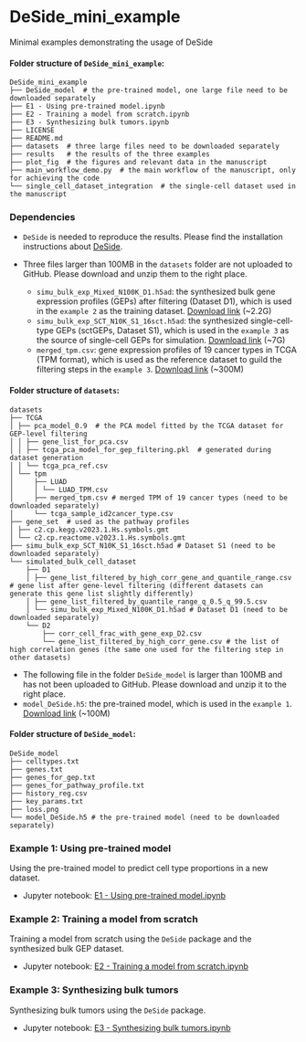 # DeSide_mini_example
Minimal examples demonstrating the usage of DeSide

#### Folder structure of `DeSide_mini_example`:
```text
DeSide_mini_example
├── DeSide_model  # the pre-trained model, one large file need to be downloaded separately
├── E1 - Using pre-trained model.ipynb
├── E2 - Training a model from scratch.ipynb
├── E3 - Synthesizing bulk tumors.ipynb
├── LICENSE
├── README.md
├── datasets  # three large files need to be downloaded separately
├── results   # the results of the three examples
├── plot_fig  # the figures and relevant data in the manuscript
├── main_workflow_demo.py  # the main workflow of the manuscript, only for achieving the code
└── single_cell_dataset_integration  # the single-cell dataset used in the manuscript
```

### Dependencies
- `DeSide` is needed to reproduce the results. Please find the installation instructions about [DeSide](https://github.com/OnlyBelter/DeSide).

- Three files larger than 100MB in the `datasets` folder are not uploaded to GitHub. Please download and unzip them to the right place.
  - `simu_bulk_exp_Mixed_N100K_D1.h5ad`: the synthesized bulk gene expression profiles (GEPs) after filtering (Dataset D1), which is used in the `example 2` as the training dataset. [Download link](https://doi.org/10.6084/m9.figshare.23047391.v2) (~2.2G)
  - `simu_bulk_exp_SCT_N10K_S1_16sct.h5ad`: the synthesized single-cell-type GEPs (sctGEPs, Dataset S1), which is used in the `example 3` as the source of single-cell GEPs for simulation. [Download link](https://doi.org/10.6084/m9.figshare.23043560.v2) (~7G)
  - `merged_tpm.csv`: gene expression profiles of 19 cancer types in TCGA (TPM format), which is used as the reference dataset to guild the filtering steps in the `example 3`. [Download link](https://doi.org/10.6084/m9.figshare.23047547.v1) (~300M)

#### Folder structure of `datasets`:
```text
datasets
├── TCGA
│ ├── pca_model_0.9  # the PCA model fitted by the TCGA dataset for GEP-level filtering
│ │ ├── gene_list_for_pca.csv
│ │ ├── tcga_pca_model_for_gep_filtering.pkl  # generated during dataset generation
│ │ └── tcga_pca_ref.csv
│ └── tpm
│     ├── LUAD
│     │ └── LUAD_TPM.csv
│     ├── merged_tpm.csv # merged TPM of 19 cancer types (need to be downloaded separately)
│     └── tcga_sample_id2cancer_type.csv
├── gene_set  # used as the pathway profiles
│ ├── c2.cp.kegg.v2023.1.Hs.symbols.gmt
│ └── c2.cp.reactome.v2023.1.Hs.symbols.gmt
├── simu_bulk_exp_SCT_N10K_S1_16sct.h5ad # Dataset S1 (need to be downloaded separately)
└── simulated_bulk_cell_dataset
    ├── D1
    │ ├── gene_list_filtered_by_high_corr_gene_and_quantile_range.csv  # gene list after gene-level filtering (different datasets can generate this gene list slightly differently)
    │ ├── gene_list_filtered_by_quantile_range_q_0.5_q_99.5.csv
    │ └── simu_bulk_exp_Mixed_N100K_D1.h5ad # Dataset D1 (need to be downloaded separately)
    └── D2
        ├── corr_cell_frac_with_gene_exp_D2.csv
        └── gene_list_filtered_by_high_corr_gene.csv # the list of high correlation genes (the same one used for the filtering step in other datasets)
```

- The following file in the folder `DeSide_model` is larger than 100MB and has not been uploaded to GitHub. Please download and unzip it to the right place.
 - `model_DeSide.h5`: the pre-trained model, which is used in the `example 1`. [Download link](https://doi.org/10.6084/m9.figshare.25117862.v1) (~100M)

#### Folder structure of `DeSide_model`:
```text
DeSide_model
├── celltypes.txt
├── genes.txt
├── genes_for_gep.txt
├── genes_for_pathway_profile.txt
├── history_reg.csv
├── key_params.txt
├── loss.png
└── model_DeSide.h5 # the pre-trained model (need to be downloaded separately)
```

### Example 1: Using pre-trained model
Using the pre-trained model to predict cell type proportions in a new dataset.
- Jupyter notebook: [E1 - Using pre-trained model.ipynb](https://github.com/OnlyBelter/DeSide_mini_example/blob/main/E1%20-%20Using%20pre-trained%20model.ipynb)

### Example 2: Training a model from scratch
Training a model from scratch using the `DeSide` package and the synthesized bulk GEP dataset.
- Jupyter notebook: [E2 - Training a model from scratch.ipynb](https://github.com/OnlyBelter/DeSide_mini_example/blob/main/E2%20-%20Training%20a%20model%20from%20scratch.ipynb)

### Example 3: Synthesizing bulk tumors
Synthesizing bulk tumors using the `DeSide` package.
- Jupyter notebook: [E3 - Synthesizing bulk tumors.ipynb](https://github.com/OnlyBelter/DeSide_mini_example/blob/main/E3%20-%20Synthesizing%20bulk%20tumors.ipynb)
